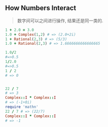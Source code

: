 ## How Numbers Interact

> 数字间可以之间进行操作, 结果还是同一类的. 

```ruby
1 + 2.0 = 3.0
1.0 + Complex(1,2) # => (2.0+2i)
1 + Rational(2,3) # => (5/3)
1.0 + Rational(2,3) # => 1.6666666666666665

1.0/2 
#=>0.5
1/2.0
#=>0.5
1 / 2
# => 0
```
```ruby

22 / 7
# => 3 
Complex::I * Complex::I
# => (-1+0i)
require 'mathn'
22 / 7 # => (22/7)
Complex::I * Complex::I
# => -1

```
